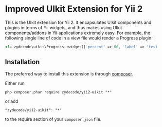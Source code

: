 Improved UIkit Extension for Yii 2
=====================================

This is the UIkit extension for Yii 2. It encapsulates UIkit components
and plugins in terms of Yii widgets, and thus makes using UIkit components/addons
in Yii applications extremely easy. For example, the following
single line of code in a view file would render a Progress plugin:

```php
<?= zydecode\uikit\Progress::widget(['percent' => 60, 'label' => 'test']) ?>
```


Installation
------------

The preferred way to install this extension is through [composer](http://getcomposer.org/download/).

Either run

```
php composer.phar require zydecode/yii2-uikit "*"
```

or add

```
"zydecode/yii2-uikit": "*"
```

to the require section of your `composer.json` file.
